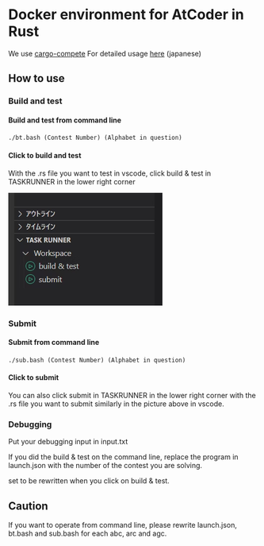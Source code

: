 # Docker environment for AtCoder in Rust

We use [cargo-compete](https://github.com/qryxip/cargo-compete)
For detailed usage [here](https://qiita.com/rokoooouribo/items/76a0057c75694fd943f5) (japanese)

## How to use

### Build and test

#### Build and test from command line

```bash:
./bt.bash (Contest Number) (Alphabet in question)
```

#### Click to build and test

With the .rs file you want to test in vscode, click build & test in TASKRUNNER in the lower right corner

![Alt text](./img/img.png)

### Submit

#### Submit from  command line

```bash:
./sub.bash (Contest Number) (Alphabet in question)
````

#### Click to submit

You can also click submit in TASKRUNNER in the lower right corner with the .rs file you want to submit similarly in the picture above in vscode.

### Debugging

Put your debugging input in input.txt

If you did the build & test on the command line, replace the program in launch.json with the number of the contest you are solving.

set to be rewritten when you click on build & test.

## Caution

If you want to operate from command line, please rewrite launch.json, bt.bash and sub.bash for each abc, arc and agc.